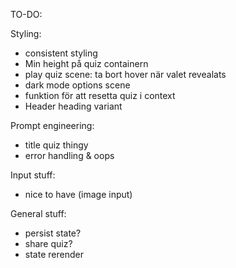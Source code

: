 TO-DO:

Styling:

- consistent styling
- Min height på quiz containern
- play quiz scene: ta bort hover när valet revealats
- dark mode options scene
- funktion för att resetta quiz i context
- Header heading variant

Prompt engineering:

- title quiz thingy
- error handling & oops

Input stuff:

- nice to have (image input)

General stuff:

- persist state?
- share quiz?
- state rerender
